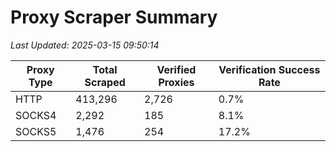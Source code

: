 # Proxy Scraper Summary

_Last Updated: 2025-03-15 09:50:14_

| Proxy Type | Total Scraped | Verified Proxies | Verification Success Rate |
|------------|--------------|------------------|--------------------------|
| HTTP | 413,296 | 2,726 | 0.7% |
| SOCKS4 | 2,292 | 185 | 8.1% |
| SOCKS5 | 1,476 | 254 | 17.2% |
